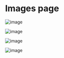 # Images page

![image](https://miro.medium.com/max/781/1*ninBE6iYHSbeHy5y3MxiOg.png)

![image](https://i2.wp.com/www.brainpickings.org/wp-content/uploads/2014/01/mindset.jpg?fit=600%2C315&ssl=1&w=640)

![image](https://safety4sea.com/wp-content/uploads/2019/04/fixed-growth-mindset.png)

![image](https://www.eschoolnews.com/files/2018/10/growth-mindset.jpg)
